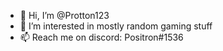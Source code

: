 - 👋 Hi, I’m @Protton123
- 👀 I’m interested in mostly random gaming stuff 
- 📫 Reach me on discord: Positron#1536
